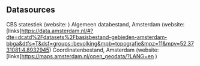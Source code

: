 ## Datasources
CBS statestiek (website: )
Algemeen databestand, Amsterdam (website: [links]https://data.amsterdam.nl/#?dte=dcatd%2Fdatasets%2Fbasisbestand-gebieden-amsterdam-bbga&dtfs=T&dsf=groups::bevolking&mpb=topografie&mpz=11&mpv=52.3731081:4.8932945)
Coordinatenbestand, Amsterdam (website: [links]https://maps.amsterdam.nl/open_geodata/?LANG=en  )
